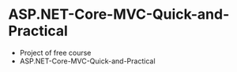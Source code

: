 # ASP.NET-Core-MVC-Quick-and-Practical

- Project of free course 
- ASP.NET-Core-MVC-Quick-and-Practical
